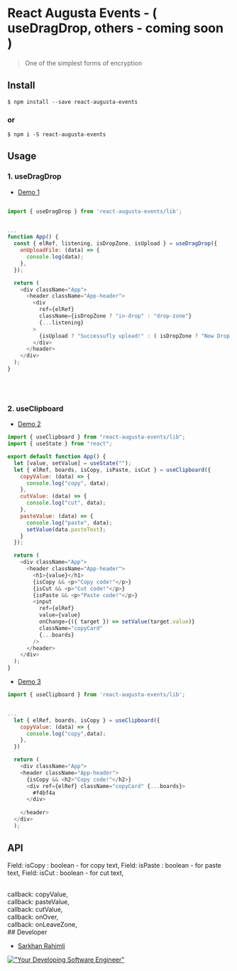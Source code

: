 # React Augusta Events - ( useDragDrop, others - coming soon )

> One of the simplest forms of encryption

## Install

```
$ npm install --save react-augusta-events
```

### or

```
$ npm i -S react-augusta-events
```

## Usage

### 1. useDragDrop

- [Demo 1](https://codesandbox.io/s/usedragdrop-react-augusta-events-ifyk0s?file=/src/App.tsx)
```js

import { useDragDrop } from 'react-augusta-events/lib';


...
function App() {
  const { elRef, listening, isDropZone, isUpload } = useDragDrop({
    onUploadFile: (data) => {
      console.log(data);
    },
  });

  return (
    <div className="App">
      <header className="App-header">
        <div
          ref={elRef}
          className={isDropZone ? "in-drop" : "drop-zone"}
          {...listening}
        >
          {isUpload ? "Successufly upload!" : ( isDropZone ? "Now Drop you File" : "Upload you file" )}
        </div>
      </header>
    </div>
  );
}
```
<br/>
<br/>


### 2. useClipboard

- [Demo 2](https://codesandbox.io/s/gallant-hill-qz49cn?file=/src/App.tsx:23-930)

```js
import { useClipboard } from "react-augusta-events/lib";
import { useState } from "react";

export default function App() {
  let [value, setValue] = useState("");
  let { elRef, boards, isCopy, isPaste, isCut } = useClipboard({
    copyValue: (data) => {
      console.log("copy", data);
    },
    cutValue: (data) => {
      console.log("cut", data);
    },
    pasteValue: (data) => {
      console.log("paste", data);
      setValue(data.pasteText);
    }
  });

  return (
    <div className="App">
      <header className="App-header">
        <h1>{value}</h1>
        {isCopy && <p>"Copy code!"</p>}
        {isCut && <p>"Cut code!"</p>}
        {isPaste && <p>"Paste code!"</p>}
        <input
          ref={elRef}
          value={value}
          onChange={({ target }) => setValue(target.value)}
          className="copyCard"
          {...boards}
        />
      </header>
    </div>
  );
}

```

- [Demo 3](https://codesandbox.io/s/useclipboard-react-augusta-events-2h04e4?file=/src/App.tsx:148-160)

```js
import { useClipboard } from 'react-augusta-events/lib';


...
  let { elRef, boards, isCopy } = useClipboard({
    copyValue: (data) => {
      console.log("copy",data);
    },
  })

  return (
    <div className="App">
    <header className="App-header">
      {isCopy && <h2>"Copy code!"</h2>}
      <div ref={elRef} className="copyCard" {...boards}>
        #f4bf4a 
      </div>
    
    </header>
  </div>
  );
```

## API
Field: isCopy : boolean - for copy text,
Field: isPaste : boolean - for paste text,
Field: isCut : boolean - for cut text,

<br/>
callback: copyValue,
<br/>
callback: pasteValue,
<br/>
callback: cutValue,
<br/>
callback: onOver,
<br/>
callback: onLeaveZone,
<br/>
## Developer

- [Sarkhan Rahimli](https://github.com/rahimlisarkhan)

[!["Your Developing Software Engineer"](https://media-exp1.licdn.com/dms/image/C4D03AQENKrP-fvxDeA/profile-displayphoto-shrink_800_800/0/1651258516656?e=1656547200&v=beta&t=QaiZibOa3cTNN64bFzNSt8BWO7NnTqDJkaXM1VP-yrk)](https://github.com/rahimlisarkhan)
